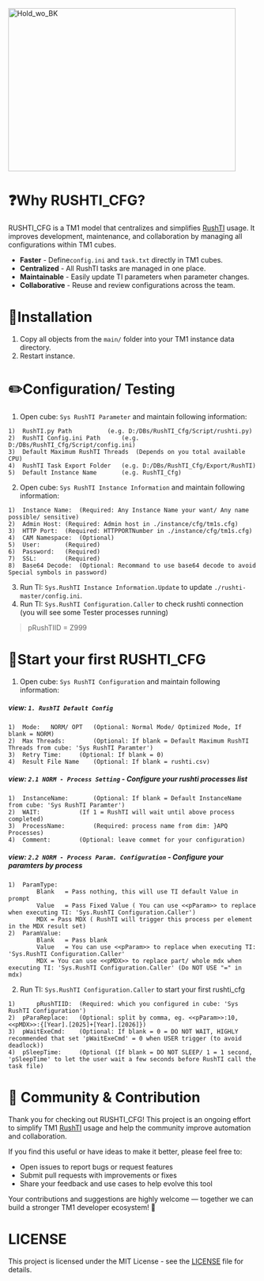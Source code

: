<img width="460" height="330" alt="Hold_wo_BK" src="https://github.com/user-attachments/assets/deb6e321-a4c2-472c-8d2f-c57664f5d089" />

# ❓Why RUSHTI_CFG?
RUSHTI_CFG is a TM1 model that centralizes and simplifies [RushTI](https://github.com/cubewise-code/rushti) usage. It improves development, maintenance, and collaboration by managing all configurations within TM1 cubes.

- **Faster** - Define```config.ini``` and ```task.txt``` directly in TM1 cubes.
- **Centralized** - All RushTI tasks are managed in one place.
- **Maintainable** - Easily update TI parameters when parameter changes.
- **Collaborative** - Reuse and review configurations across the team.

# 📒Installation

1. Copy all objects from the `main/` folder into your TM1 instance data directory.
2. Restart instance.

# ✏️Configuration/ Testing
1. Open cube: `Sys RushTI Parameter` and maintain following information:
>
	1)	RushTI.py Path 			(e.g. D:/DBs/RushTI_Cfg/Script/rushti.py)
	2)	RushTI Config.ini Path 		(e.g. D:/DBs/RushTI_Cfg/Script/config.ini)
   	3) 	Default Maximum RushTI Threads 	(Depends on you total available CPU)
	4) 	RushTI Task Export Folder 	(e.g. D:/DBs/RushTI_Cfg/Export/RushTI)
	5) 	Default Instance Name 		(e.g. RushTI_Cfg)
>
2. Open cube: `Sys RushTI Instance Information` and maintain following information:
>
	1)	Instance Name:	(Required: Any Instance Name your want/ Any name possible/ sensitive)
	2)	Admin Host:	(Required: Admin host in ./instance/cfg/tm1s.cfg)
	3)	HTTP Port:	(Required: HTTPPORTNumber in ./instance/cfg/tm1s.cfg)
	4)	CAM Namespace:	(Optional)
	5)	User:		(Required)
	6)	Password:	(Required)
	7)	SSL: 		(Required)
	8)	Base64 Decode:	(Optional: Recommand to use base64 decode to avoid Special symbols in password)
>
3. Run TI: `Sys.RushTI Instance Information.Update` to update `./rushti-master/config.ini`.
4. Run TI: `Sys.RushTI Configuration.Caller` to check rushti connection (you will see some Tester processes running)
>
>	pRushTIID = Z999
>
# 💪Start your first RUSHTI_CFG
1. Open cube: `Sys RushTI Configuration` and maintain following information:
##### view: `1. RushTI Default Config`
>
	1)	Mode:	NORM/ OPT	(Optional: Normal Mode/ Optimized Mode, If blank = NORM)
	2)	Max Threads: 		(Optional: If blank = Default Maximum RushTI Threads from cube: 'Sys RushTI Paramter')
	3) 	Retry Time:		(Optional: If blank = 0)
	4)	Result File Name	(Optional: If blank = rushti.csv)
>
##### view: `2.1 NORM - Process Setting` - Configure your rushti processes list
>
	1) 	InstanceName:		(Optional: If blank = Default InstanceName from cube: 'Sys RushTI Paramter')
	2)	WAIT:			(If 1 = RushTI will wait until above process completed)
	3)	ProcessName:		(Required: process name from dim: }APQ Processes)
	4)	Comment:		(Optional: leave commet for your configuration)
>
##### view: `2.2 NORM - Process Param. Configuration` - Configure your paramters by process
>	
	1) 	ParamType:
			Blank 	= Pass nothing, this will use TI default Value in prompt
			Value 	= Pass Fixed Value ( You can use <<pParam>> to replace when executing TI: 'Sys.RushTI Configuration.Caller')
			MDX	= Pass MDX ( RushTI will trigger this process per element in the MDX result set)
	2) 	ParamValue:
			Blank 	= Pass blank
			Value 	= You can use <<pParam>> to replace when executing TI: 'Sys.RushTI Configuration.Caller'
			MDX	= You can use <<pMDX>> to replace part/ whole mdx when executing TI: 'Sys.RushTI Configuration.Caller' (Do NOT USE "=" in mdx)

>
2. Run TI: `Sys.RushTI Configuration.Caller` to start your first rushti_cfg

>
	1)  	pRushTIID: 	(Required: which you configured in cube: 'Sys RushTI Configuration')
 	2) 	pParaReplace: 	(Optional: split by comma, eg. <<pParam>>:10, <<pMDX>>:{[Year].[2025]+[Year].[2026]})
  	3) 	pWaitExeCmd: 	(Optional: If blank = 0 = DO NOT WAIT, HIGHLY recommended that set 'pWaitExeCmd' = 0 when USER trigger (to avoid deadlock))
   	4) 	pSleepTime: 	(Optional (If blank = DO NOT SLEEP/ 1 = 1 second, 'pSleepTime' to let the user wait a few seconds before RushTI call the task file)
>

# 🙏 Community & Contribution
Thank you for checking out RUSHTI_CFG! This project is an ongoing effort to simplify TM1 [RushTI](https://github.com/cubewise-code/rushti) usage and help the community improve automation and collaboration.

If you find this useful or have ideas to make it better, please feel free to:
* Open issues to report bugs or request features
* Submit pull requests with improvements or fixes
* Share your feedback and use cases to help evolve this tool

Your contributions and suggestions are highly welcome — together we can build a stronger TM1 developer ecosystem! 🚀

# LICENSE
This project is licensed under the MIT License - see the [LICENSE](https://github.com/l61224/RUSHTI_CFG/blob/main/LICENSE) file for details.


